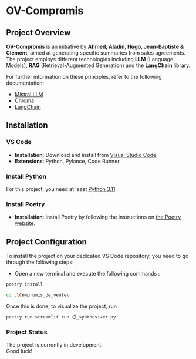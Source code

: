 # OV-Compromis

## Project Overview

**OV-Compromis** is an initiative by **Ahmed, Aladin, Hugo, Jean-Baptiste & Clement**, aimed at generating specific summaries from sales agreements. The project employs different technologies including **LLM** (Language Models), **RAG** (Retrieval-Augmented Generation) and the **LangChain** library.

For further information on these principles, refer to the following documentation:


- [Mistral LLM](https://docs.mistral.ai/)
- [Chroma](https://docs.trychroma.com/guides/embeddings)
- [LangChain](https://www.langchain.com/)



## Installation


### VS Code

- **Installation**: Download and install from [Visual Studio Code](https://code.visualstudio.com/).
- **Extensions**: Python, Pylance, Code Runner

### Install Python

For this project, you need at least [Python 3.11](https://www.python.org/downloads/).

### Install Poetry

- **Installation**: Install Poetry by following the instructions on [the Poetry website](https://python-poetry.org/docs/).


## Project Configuration

To install the project on your dedicated VS Code repository, you need to go through the following steps:


- Open a new terminal and execute the following commands :

```bash
poetry install 
```

```bash
cd .\Compromis_de_vente\ 
```

Once this is done, to visualize the project, run :

```bash
poetry run streamlit run 📋_synthesizer.py 
```


### Project Status

The project is currently in development. <br>
 Good luck!






